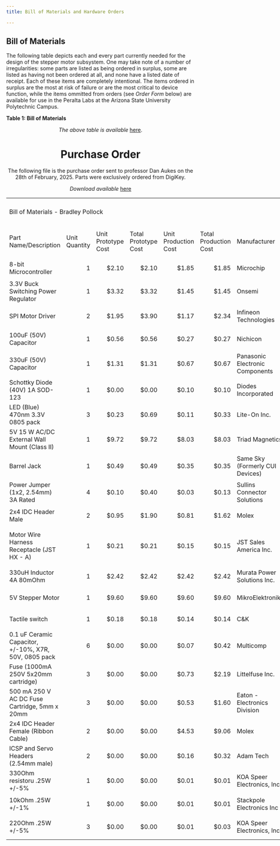 ```yaml
---
title: Bill of Materials and Hardware Orders

---
```


## Bill of Materials

The following table depicts each and every part currently needed for the design of the stepper motor subsystem. One may take note of a number of irregularities: some parts are listed as being ordered in surplus, some are listed as having not been ordered at all, and none have a listed date of receipt. Each of these items are completely intentional. The items ordered in surplus are the most at risk of failure or are the most critical to device function, while the items ommitted from orders (see *Order Form* below) are available for use in the Peralta Labs at the Arizona State University Polytechnic Campus.


**Table 1: Bill of Materials** 
<!--table
	{mso-displayed-decimal-separator:"\.";
	mso-displayed-thousand-separator:"\,";}
.xl15826
	{padding-top:1px;
	padding-right:1px;
	padding-left:1px;
	mso-ignore:padding;
	color:black;
	font-size:10.0pt;
	font-weight:400;
	font-style:normal;
	text-decoration:none;
	font-family:Arial;
	mso-generic-font-family:auto;
	mso-font-charset:0;
	mso-number-format:General;
	text-align:general;
	vertical-align:bottom;
	mso-background-source:auto;
	mso-pattern:auto;
	white-space:nowrap;}
.xl67826
	{padding-top:1px;
	padding-right:1px;
	padding-left:1px;
	mso-ignore:padding;
	color:windowtext;
	font-size:14.0pt;
	font-weight:700;
	font-style:normal;
	text-decoration:none;
	font-family:Arial, sans-serif;
	mso-font-charset:0;
	mso-number-format:General;
	text-align:center;
	vertical-align:middle;
	border-top:none;
	border-right:none;
	border-bottom:.5pt solid black;
	border-left:none;
	background:#CFE2F3;
	mso-pattern:#CFE2F3 none;
	white-space:normal;}
.xl68826
	{padding-top:1px;
	padding-right:1px;
	padding-left:1px;
	mso-ignore:padding;
	color:windowtext;
	font-size:36.0pt;
	font-weight:700;
	font-style:normal;
	text-decoration:none;
	font-family:Arial, sans-serif;
	mso-font-charset:0;
	mso-number-format:General;
	text-align:center;
	vertical-align:bottom;
	mso-background-source:auto;
	mso-pattern:auto;
	white-space:normal;}
.xl69826
	{padding-top:1px;
	padding-right:1px;
	padding-left:1px;
	mso-ignore:padding;
	color:black;
	font-size:10.0pt;
	font-weight:400;
	font-style:normal;
	text-decoration:none;
	font-family:Arial;
	mso-generic-font-family:auto;
	mso-font-charset:0;
	mso-number-format:General;
	text-align:general;
	vertical-align:bottom;
	mso-background-source:auto;
	mso-pattern:auto;
	white-space:normal;}
.xl70826
	{padding-top:1px;
	padding-right:1px;
	padding-left:1px;
	mso-ignore:padding;
	color:windowtext;
	font-size:14.0pt;
	font-weight:400;
	font-style:normal;
	text-decoration:none;
	font-family:Arial, sans-serif;
	mso-font-charset:0;
	mso-number-format:General;
	text-align:general;
	vertical-align:bottom;
	mso-background-source:auto;
	mso-pattern:auto;
	white-space:normal;}
.xl71826
	{padding-top:1px;
	padding-right:1px;
	padding-left:1px;
	mso-ignore:padding;
	color:windowtext;
	font-size:14.0pt;
	font-weight:400;
	font-style:normal;
	text-decoration:none;
	font-family:Arial, sans-serif;
	mso-font-charset:0;
	mso-number-format:"\#\,\#\#0";
	text-align:general;
	vertical-align:bottom;
	mso-background-source:auto;
	mso-pattern:auto;
	white-space:normal;}
.xl72826
	{padding-top:1px;
	padding-right:1px;
	padding-left:1px;
	mso-ignore:padding;
	color:windowtext;
	font-size:14.0pt;
	font-weight:400;
	font-style:normal;
	text-decoration:none;
	font-family:Arial, sans-serif;
	mso-font-charset:0;
	mso-number-format:"\0022$\0022\#\,\#\#0\.00";
	text-align:general;
	vertical-align:bottom;
	mso-background-source:auto;
	mso-pattern:auto;
	white-space:normal;}
.xl73826
	{padding-top:1px;
	padding-right:1px;
	padding-left:1px;
	mso-ignore:padding;
	color:#467886;
	font-size:14.0pt;
	font-weight:400;
	font-style:normal;
	text-decoration:underline;
	text-underline-style:single;
	font-family:Arial, sans-serif;
	mso-font-charset:0;
	mso-number-format:General;
	text-align:general;
	vertical-align:bottom;
	mso-background-source:auto;
	mso-pattern:auto;
	white-space:normal;}
.xl74826
	{padding-top:1px;
	padding-right:1px;
	padding-left:1px;
	mso-ignore:padding;
	color:windowtext;
	font-size:14.0pt;
	font-weight:400;
	font-style:normal;
	text-decoration:none;
	font-family:Arial, sans-serif;
	mso-font-charset:0;
	mso-number-format:"Short Date";
	text-align:general;
	vertical-align:bottom;
	mso-background-source:auto;
	mso-pattern:auto;
	white-space:normal;}
.xl75826
	{padding-top:1px;
	padding-right:1px;
	padding-left:1px;
	mso-ignore:padding;
	color:black;
	font-size:14.0pt;
	font-weight:400;
	font-style:normal;
	text-decoration:none;
	font-family:Arial, sans-serif;
	mso-font-charset:0;
	mso-number-format:General;
	text-align:general;
	vertical-align:bottom;
	mso-background-source:auto;
	mso-pattern:auto;
	white-space:normal;}
.xl76826
	{padding-top:1px;
	padding-right:1px;
	padding-left:1px;
	mso-ignore:padding;
	color:windowtext;
	font-size:14.0pt;
	font-weight:400;
	font-style:normal;
	text-decoration:none;
	font-family:Arial, sans-serif;
	mso-font-charset:0;
	mso-number-format:General;
	text-align:general;
	vertical-align:middle;
	mso-background-source:auto;
	mso-pattern:auto;
	white-space:normal;}
.xl77826
	{padding-top:1px;
	padding-right:1px;
	padding-left:1px;
	mso-ignore:padding;
	color:black;
	font-size:14.0pt;
	font-weight:400;
	font-style:normal;
	text-decoration:none;
	font-family:"Aptos Narrow", sans-serif;
	mso-font-charset:0;
	mso-number-format:General;
	text-align:general;
	vertical-align:middle;
	mso-background-source:auto;
	mso-pattern:auto;
	white-space:normal;}
-->
</style>
</head>

<body>
<!--[if !excel]>&nbsp;&nbsp;<![endif]-->
<!--The following information was generated by Microsoft Excel's Publish as Web
Page wizard.-->
<!--If the same item is republished from Excel, all information between the DIV
tags will be replaced.-->
<!----------------------------->
<!--START OF OUTPUT FROM EXCEL PUBLISH AS WEB PAGE WIZARD -->
<!----------------------------->

<div id="Bill of Materials_BPollock_sorted.xlsb_826" align=center
x:publishsource="Excel">

<table border=0 cellpadding=0 cellspacing=0 width=2150 style='border-collapse:
 collapse;table-layout:fixed;width:1612pt'>
 <col width=341 style='mso-width-source:userset;mso-width-alt:12117;width:256pt'>
 <col width=93 style='mso-width-source:userset;mso-width-alt:3299;width:70pt'>
 <col width=107 style='mso-width-source:userset;mso-width-alt:3811;width:80pt'>
 <col width=104 style='mso-width-source:userset;mso-width-alt:3697;width:78pt'>
 <col width=116 style='mso-width-source:userset;mso-width-alt:4124;width:87pt'>
 <col width=107 style='mso-width-source:userset;mso-width-alt:3811;width:80pt'>
 <col width=151 style='mso-width-source:userset;mso-width-alt:5376;width:113pt'>
 <col width=128 style='mso-width-source:userset;mso-width-alt:4551;width:96pt'>
 <col width=116 span=2 style='mso-width-source:userset;mso-width-alt:4124;
 width:87pt'>
 <col width=86 style='mso-width-source:userset;mso-width-alt:3043;width:64pt'>
 <col width=89 style='mso-width-source:userset;mso-width-alt:3157;width:67pt'>
 <col width=83 style='mso-width-source:userset;mso-width-alt:2958;width:62pt'>
 <col width=94 style='mso-width-source:userset;mso-width-alt:3356;width:71pt'>
 <col width=98 style='mso-width-source:userset;mso-width-alt:3470;width:73pt'>
 <col width=81 style='mso-width-source:userset;mso-width-alt:2872;width:61pt'>
 <col width=240 style='mso-width-source:userset;mso-width-alt:8533;width:180pt'>
 <tr height=74 style='mso-height-source:userset;height:55.2pt'>
  <td colspan=17 height=74 class=xl68826 width=2150 style='height:55.2pt;
  width:1612pt'>Bill of Materials - Bradley Pollock</td>
 </tr>
 <tr height=86 style='mso-height-source:userset;height:64.2pt'>
  <td height=86 class=xl67826 width=341 style='height:64.2pt;width:256pt'>Part
  Name/Description</td>
  <td class=xl67826 width=93 style='width:70pt'>Unit Quantity</td>
  <td class=xl67826 width=107 style='width:80pt'>Unit Prototype Cost</td>
  <td class=xl67826 width=104 style='width:78pt'>Total Prototype Cost</td>
  <td class=xl67826 width=116 style='width:87pt'>Unit Production Cost</td>
  <td class=xl67826 width=107 style='width:80pt'>Total Production Cost</td>
  <td class=xl67826 width=151 style='width:113pt'>Manufacturer</td>
  <td class=xl67826 width=128 style='width:96pt'>Manufacturer Part #</td>
  <td class=xl67826 width=116 style='width:87pt'>Vendor Link</td>
  <td class=xl67826 width=116 style='width:87pt'>Datasheet Link</td>
  <td class=xl67826 width=86 style='width:64pt'>Supplier</td>
  <td class=xl67826 width=89 style='width:67pt'>Supplier Part #</td>
  <td class=xl67826 width=83 style='width:62pt'># Ordered</td>
  <td class=xl67826 width=94 style='width:71pt'>Date Ordered</td>
  <td class=xl67826 width=98 style='width:73pt'># Received</td>
  <td class=xl67826 width=81 style='width:61pt'>Surplus</td>
  <td class=xl67826 width=240 style='width:180pt'>Schematic Reference
  Designators</td>
 </tr>
 <tr class=xl69826 height=57 style='mso-height-source:userset;height:42.6pt'>
  <td height=57 class=xl76826 width=341 style='height:42.6pt;width:256pt'>8-bit
  Microcontroller</td>
  <td class=xl71826 align=right width=93 style='width:70pt'>1</td>
  <td class=xl72826 align=right width=107 style='width:80pt'>$2.10</td>
  <td class=xl72826 align=right width=104 style='width:78pt'>$2.10</td>
  <td class=xl72826 align=right width=116 style='width:87pt'>$1.85</td>
  <td class=xl72826 align=right width=107 style='width:80pt'>$1.85</td>
  <td class=xl70826 width=151 style='width:113pt'>Microchip</td>
  <td class=xl70826 width=128 style='width:96pt'>PIC18F27Q84-I/SO</td>
  <td class=xl73826 width=116 style='width:87pt'><a
  href="https://www.digikey.com/en/products/detail/microchip-technology/PIC18F27Q84-I-SO/12807406?s=N4IgTCBcDaIAoEkDCBGAHAMTAdgIpoBYBaBAegGUB5EAXQF8g"><span
  style='font-size:14.0pt;font-family:Arial, sans-serif;mso-font-charset:0'>https://www.digikey.com/en/products/detail/microchip-technology/PIC18F27Q84-I-SO/12807406?s=N4IgTCBcDaIAoEkDCBGAHAMTAdgIpoBYBaBAegGUB5EAXQF8g</span></a></td>
  <td class=xl73826 width=116 style='width:87pt'><a
  href="https://www.microchip.com/en-us/product/pic18f27q84"><span
  style='font-size:14.0pt;font-family:Arial, sans-serif;mso-font-charset:0'>https://www.microchip.com/en-us/product/pic18f27q84</span></a></td>
  <td class=xl70826 width=86 style='width:64pt'>DigiKey</td>
  <td class=xl70826 width=89 style='width:67pt'>150-PIC18F27Q84-I/SO-ND</td>
  <td class=xl70826 align=right width=83 style='width:62pt'>3</td>
  <td class=xl74826 align=right width=94 style='width:71pt'>2/28/2025</td>
  <td class=xl70826 width=98 style='width:73pt'></td>
  <td class=xl71826 align=right width=81 style='width:61pt'>-1</td>
  <td class=xl70826 width=240 style='width:180pt'>U1</td>
 </tr>
 <tr class=xl69826 height=57 style='mso-height-source:userset;height:42.6pt'>
  <td height=57 class=xl76826 width=341 style='height:42.6pt;width:256pt'>3.3V
  Buck Switching Power Regulator</td>
  <td class=xl71826 align=right width=93 style='width:70pt'>1</td>
  <td class=xl72826 align=right width=107 style='width:80pt'>$3.32</td>
  <td class=xl72826 align=right width=104 style='width:78pt'>$3.32</td>
  <td class=xl72826 align=right width=116 style='width:87pt'>$1.45</td>
  <td class=xl72826 align=right width=107 style='width:80pt'>$1.45</td>
  <td class=xl70826 width=151 style='width:113pt'>Onsemi</td>
  <td class=xl70826 width=128 style='width:96pt'>LM2575D2T-3.3R4G</td>
  <td class=xl73826 width=116 style='width:87pt'><a
  href="https://www.digikey.com/en/products/detail/onsemi/LM2575D2T-3-3R4G/1476688"><span
  style='font-size:14.0pt;font-family:Arial, sans-serif;mso-font-charset:0'>https://www.digikey.com/en/products/detail/onsemi/LM2575D2T-3-3R4G/1476688</span></a></td>
  <td class=xl73826 width=116 style='width:87pt'><a
  href="https://www.onsemi.com/pdf/datasheet/lm2575-d.pdf"><span
  style='font-size:14.0pt;font-family:Arial, sans-serif;mso-font-charset:0'>https://www.onsemi.com/pdf/datasheet/lm2575-d.pdf</span></a></td>
  <td class=xl70826 width=86 style='width:64pt'>DigiKey</td>
  <td class=xl70826 width=89 style='width:67pt'>LM2575D2T-3.3R4GOSCT-ND</td>
  <td class=xl70826 align=right width=83 style='width:62pt'>4</td>
  <td class=xl74826 align=right width=94 style='width:71pt'>2/28/2025</td>
  <td class=xl70826 width=98 style='width:73pt'></td>
  <td class=xl71826 align=right width=81 style='width:61pt'>-1</td>
  <td class=xl70826 width=240 style='width:180pt'>U2</td>
 </tr>
 <tr class=xl69826 height=57 style='mso-height-source:userset;height:42.6pt'>
  <td height=57 class=xl76826 width=341 style='height:42.6pt;width:256pt'>SPI
  Motor Driver</td>
  <td class=xl71826 align=right width=93 style='width:70pt'>2</td>
  <td class=xl72826 align=right width=107 style='width:80pt'>$1.95</td>
  <td class=xl72826 align=right width=104 style='width:78pt'>$3.90</td>
  <td class=xl72826 align=right width=116 style='width:87pt'>$1.17</td>
  <td class=xl72826 align=right width=107 style='width:80pt'>$2.34</td>
  <td class=xl70826 width=151 style='width:113pt'>Infineon Technologies</td>
  <td class=xl70826 width=128 style='width:96pt'>BTM9011EPXUMA1</td>
  <td class=xl73826 width=116 style='width:87pt'><a
  href="https://www.digikey.com/en/products/detail/infineon-technologies/BTM9011EPXUMA1/25702022?s=N4IgTCBcDaIEIBUCyBOADARgwUQAogF0BfIA"><span
  style='font-size:14.0pt;font-family:Arial, sans-serif;mso-font-charset:0'>https://www.digikey.com/en/products/detail/infineon-technologies/BTM9011EPXUMA1/25702022?s=N4IgTCBcDaIEIBUCyBOADARgwUQAogF0BfIA</span></a></td>
  <td class=xl73826 width=116 style='width:87pt'><a
  href="https://www.infineon.com/dgdl/Infineon-Infineon-BTM901xEP-DS-v01_00-EN-DataSheet-v01_00-EN.pdf?fileId=8ac78c8c90530b3a01912d365ee4326f"><span
  style='font-size:14.0pt;font-family:Arial, sans-serif;mso-font-charset:0'>https://www.infineon.com/dgdl/Infineon-Infineon-BTM901xEP-DS-v01_00-EN-DataSheet-v01_00-EN.pdf?fileId=8ac78c8c90530b3a01912d365ee4326f</span></a></td>
  <td class=xl70826 width=86 style='width:64pt'>DigiKey</td>
  <td class=xl70826 width=89 style='width:67pt'>448-BTM9011EPXUMA1CT-ND</td>
  <td class=xl70826 align=right width=83 style='width:62pt'>4</td>
  <td class=xl74826 align=right width=94 style='width:71pt'>2/28/2025</td>
  <td class=xl70826 width=98 style='width:73pt'></td>
  <td class=xl71826 align=right width=81 style='width:61pt'>-2</td>
  <td class=xl70826 width=240 style='width:180pt'>U3, U4</td>
 </tr>
 <tr class=xl69826 height=57 style='mso-height-source:userset;height:42.6pt'>
  <td height=57 class=xl76826 width=341 style='height:42.6pt;width:256pt'>100uF
  (50V) Capacitor</td>
  <td class=xl71826 align=right width=93 style='width:70pt'>1</td>
  <td class=xl72826 align=right width=107 style='width:80pt'>$0.56</td>
  <td class=xl72826 align=right width=104 style='width:78pt'>$0.56</td>
  <td class=xl72826 align=right width=116 style='width:87pt'>$0.27</td>
  <td class=xl72826 align=right width=107 style='width:80pt'>$0.27</td>
  <td class=xl70826 width=151 style='width:113pt'>Nichicon</td>
  <td class=xl70826 width=128 style='width:96pt'>UUD1H101MNL1GS</td>
  <td class=xl73826 width=116 style='width:87pt'><a
  href="https://www.digikey.com/en/products/detail/nichicon/UUD1H101MNL1GS/590047"><span
  style='font-size:14.0pt;font-family:Arial, sans-serif;mso-font-charset:0'>https://www.digikey.com/en/products/detail/nichicon/UUD1H101MNL1GS/590047</span></a></td>
  <td class=xl73826 width=116 style='width:87pt'><a
  href="https://www.nichicon.co.jp/english/series_items/catalog_pdf/e-uud.pdf"><span
  style='font-size:14.0pt;font-family:Arial, sans-serif;mso-font-charset:0'>https://www.nichicon.co.jp/english/series_items/catalog_pdf/e-uud.pdf</span></a></td>
  <td class=xl70826 width=86 style='width:64pt'>DigiKey</td>
  <td class=xl70826 width=89 style='width:67pt'>493-2306-1-ND</td>
  <td class=xl70826 align=right width=83 style='width:62pt'>2</td>
  <td class=xl74826 align=right width=94 style='width:71pt'>2/28/2025</td>
  <td class=xl75826 width=98 style='width:73pt'></td>
  <td class=xl71826 align=right width=81 style='width:61pt'>-1</td>
  <td class=xl70826 width=240 style='width:180pt'>C1</td>
 </tr>
 <tr class=xl69826 height=74 style='mso-height-source:userset;height:55.8pt'>
  <td height=74 class=xl76826 width=341 style='height:55.8pt;width:256pt'>330uF
  (50V) Capacitor</td>
  <td class=xl71826 align=right width=93 style='width:70pt'>1</td>
  <td class=xl72826 align=right width=107 style='width:80pt'>$1.31</td>
  <td class=xl72826 align=right width=104 style='width:78pt'>$1.31</td>
  <td class=xl72826 align=right width=116 style='width:87pt'>$0.67</td>
  <td class=xl72826 align=right width=107 style='width:80pt'>$0.67</td>
  <td class=xl70826 width=151 style='width:113pt'>Panasonic Electronic
  Components</td>
  <td class=xl70826 width=128 style='width:96pt'>EEE-FT1H331AP</td>
  <td class=xl73826 width=116 style='width:87pt'>https://www.digikey.com/en/products/detail/panasonic-electronic-components/EEE-FT1H331AP/2652057</td>
  <td class=xl73826 width=116 style='width:87pt'>https://industrial.panasonic.com/cdbs/www-data/pdf/RDE0000/ABA0000C1240.pdf</td>
  <td class=xl70826 width=86 style='width:64pt'>DigiKey</td>
  <td class=xl70826 width=89 style='width:67pt'>PCE5026CT-ND</td>
  <td class=xl70826 align=right width=83 style='width:62pt'>2</td>
  <td class=xl74826 align=right width=94 style='width:71pt'>2/28/2025</td>
  <td class=xl75826 width=98 style='width:73pt'></td>
  <td class=xl71826 align=right width=81 style='width:61pt'>-1</td>
  <td class=xl70826 width=240 style='width:180pt'>C2</td>
 </tr>
 <tr class=xl69826 height=57 style='mso-height-source:userset;height:42.6pt'>
  <td height=57 class=xl76826 width=341 style='height:42.6pt;width:256pt'>Schottky
  Diode (40V) 1A SOD-123</td>
  <td class=xl71826 align=right width=93 style='width:70pt'>1</td>
  <td class=xl72826 align=right width=107 style='width:80pt'>$0.00</td>
  <td class=xl72826 align=right width=104 style='width:78pt'>$0.00</td>
  <td class=xl72826 align=right width=116 style='width:87pt'>$0.10</td>
  <td class=xl72826 align=right width=107 style='width:80pt'>$0.10</td>
  <td class=xl70826 width=151 style='width:113pt'>Diodes Incorporated</td>
  <td class=xl70826 width=128 style='width:96pt'>1N5819HW-7-F</td>
  <td class=xl73826 width=116 style='width:87pt'><a
  href="https://www.digikey.com/en/products/detail/diodes-incorporated/1N5819HW-7-F/814970"><span
  style='font-size:14.0pt;font-family:Arial, sans-serif;mso-font-charset:0'>https://www.digikey.com/en/products/detail/diodes-incorporated/1N5819HW-7-F/814970</span></a></td>
  <td class=xl70826 width=116 style='width:87pt'>https://www.diodes.com/assets/Datasheets/1N5819HW.pdf</td>
  <td class=xl70826 width=86 style='width:64pt'>DigiKey</td>
  <td class=xl70826 width=89 style='width:67pt'>1N5819HW-FDICT-ND</td>
  <td class=xl70826 align=right width=83 style='width:62pt'>3</td>
  <td class=xl74826 align=right width=94 style='width:71pt'>2/28/2025</td>
  <td class=xl70826 width=98 style='width:73pt'></td>
  <td class=xl71826 align=right width=81 style='width:61pt'>-1</td>
  <td class=xl70826 width=240 style='width:180pt'>D1</td>
 </tr>
 <tr class=xl69826 height=57 style='mso-height-source:userset;height:42.6pt'>
  <td height=57 class=xl77826 width=341 style='height:42.6pt;width:256pt'>LED
  (Blue) 470nm 3.3V 0805 pack</td>
  <td class=xl71826 align=right width=93 style='width:70pt'>3</td>
  <td class=xl72826 align=right width=107 style='width:80pt'>$0.23</td>
  <td class=xl72826 align=right width=104 style='width:78pt'>$0.69</td>
  <td class=xl72826 align=right width=116 style='width:87pt'>$0.11</td>
  <td class=xl72826 align=right width=107 style='width:80pt'>$0.33</td>
  <td class=xl70826 width=151 style='width:113pt'>Lite-On Inc.</td>
  <td class=xl75826 width=128 style='width:96pt'>LTST-C171TBKT</td>
  <td class=xl75826 width=116 style='width:87pt'>https://www.digikey.com/en/products/detail/liteon/LTST-C171TBKT/388528</td>
  <td class=xl75826 width=116 style='width:87pt'>https://optoelectronics.liteon.com/upload/download/DS22-2000-233/LTST-C171TBKT(0630).pdf</td>
  <td class=xl70826 width=86 style='width:64pt'>DigiKey</td>
  <td class=xl75826 width=89 style='width:67pt'>160-1645-1-ND</td>
  <td class=xl70826 align=right width=83 style='width:62pt'>5</td>
  <td class=xl74826 align=right width=94 style='width:71pt'>2/28/2025</td>
  <td class=xl75826 width=98 style='width:73pt'></td>
  <td class=xl71826 align=right width=81 style='width:61pt'>-3</td>
  <td class=xl70826 width=240 style='width:180pt'>D2, D3, D4</td>
 </tr>
 <tr class=xl69826 height=57 style='mso-height-source:userset;height:42.6pt'>
  <td height=57 class=xl77826 width=341 style='height:42.6pt;width:256pt'>5V 15
  W AC/DC External Wall Mount (Class II)<span style='mso-spacerun:yes'></span></td>
  <td class=xl71826 align=right width=93 style='width:70pt'>1</td>
  <td class=xl72826 align=right width=107 style='width:80pt'>$9.72</td>
  <td class=xl72826 align=right width=104 style='width:78pt'>$9.72</td>
  <td class=xl72826 align=right width=116 style='width:87pt'>$8.03</td>
  <td class=xl72826 align=right width=107 style='width:80pt'>$8.03</td>
  <td class=xl70826 width=151 style='width:113pt'>Triad Magnetics</td>
  <td class=xl70826 width=128 style='width:96pt'>WSU050-3000-13</td>
  <td class=xl73826 width=116 style='width:87pt'><a
  href="https://www.digikey.com/en/products/detail/triad-magnetics/WSU050-3000-13/6600190"><span
  style='font-size:14.0pt;font-family:Arial, sans-serif;mso-font-charset:0'>https://www.digikey.com/en/products/detail/triad-magnetics/WSU050-3000-13/6600190</span></a></td>
  <td class=xl73826 width=116 style='width:87pt'>http://catalog.triadmagnetics.com/Asset/WSU050-3000-13.pdf</td>
  <td class=xl70826 width=86 style='width:64pt'>DigiKey</td>
  <td class=xl75826 width=89 style='width:67pt'>237-2256-ND</td>
  <td class=xl70826 align=right width=83 style='width:62pt'>1</td>
  <td class=xl74826 align=right width=94 style='width:71pt'>2/28/2025</td>
  <td class=xl75826 width=98 style='width:73pt'></td>
  <td class=xl71826 align=right width=81 style='width:61pt'>-1</td>
  <td class=xl70826 width=240 style='width:180pt'>*Off-board*</td>
 </tr>
 <tr class=xl69826 height=75 style='mso-height-source:userset;height:56.4pt'>
  <td height=75 class=xl77826 width=341 style='height:56.4pt;width:256pt'>Barrel
  Jack</td>
  <td class=xl71826 align=right width=93 style='width:70pt'>1</td>
  <td class=xl72826 align=right width=107 style='width:80pt'>$0.49</td>
  <td class=xl72826 align=right width=104 style='width:78pt'>$0.49</td>
  <td class=xl72826 align=right width=116 style='width:87pt'>$0.35</td>
  <td class=xl72826 align=right width=107 style='width:80pt'>$0.35</td>
  <td class=xl70826 width=151 style='width:113pt'>Same Sky (Formerly CUI
  Devices)</td>
  <td class=xl75826 width=128 style='width:96pt'>PJ-002B</td>
  <td class=xl75826 width=116 style='width:87pt'>https://www.digikey.com/en/products/detail/same-sky-formerly-cui-devices/PJ-002B/96965</td>
  <td class=xl75826 width=116 style='width:87pt'>https://www.sameskydevices.com/product/resource/pj-002b.pdf</td>
  <td class=xl70826 width=86 style='width:64pt'>DigiKey</td>
  <td class=xl75826 width=89 style='width:67pt'>CP-002B-ND</td>
  <td class=xl70826 align=right width=83 style='width:62pt'>1</td>
  <td class=xl74826 align=right width=94 style='width:71pt'>2/28/2025</td>
  <td class=xl75826 width=98 style='width:73pt'></td>
  <td class=xl71826 align=right width=81 style='width:61pt'>-1</td>
  <td class=xl70826 width=240 style='width:180pt'>J1</td>
 </tr>
 <tr class=xl69826 height=57 style='mso-height-source:userset;height:42.6pt'>
  <td height=57 class=xl77826 width=341 style='height:42.6pt;width:256pt'>Power
  Jumper (1x2, 2.54mm) 3A Rated</td>
  <td class=xl71826 align=right width=93 style='width:70pt'>4</td>
  <td class=xl72826 align=right width=107 style='width:80pt'>$0.10</td>
  <td class=xl72826 align=right width=104 style='width:78pt'>$0.40</td>
  <td class=xl72826 align=right width=116 style='width:87pt'>$0.03</td>
  <td class=xl72826 align=right width=107 style='width:80pt'>$0.13</td>
  <td class=xl75826 width=151 style='width:113pt'>Sullins Connector Solutions</td>
  <td class=xl75826 width=128 style='width:96pt'>QPC02SXGN-RC</td>
  <td class=xl75826 width=116 style='width:87pt'>https://www.digikey.com/en/products/detail/sullins-connector-solutions/QPC02SXGN-RC/2618262</td>
  <td class=xl75826 width=116 style='width:87pt'>https://s3.amazonaws.com/catalogspreads-pdf/PAGE128-129%20.100%20JUMPER.pdf</td>
  <td class=xl70826 width=86 style='width:64pt'>DigiKey</td>
  <td class=xl75826 width=89 style='width:67pt'>S9337-ND</td>
  <td class=xl70826 align=right width=83 style='width:62pt'>4</td>
  <td class=xl74826 align=right width=94 style='width:71pt'>2/28/2025</td>
  <td class=xl75826 width=98 style='width:73pt'></td>
  <td class=xl71826 align=right width=81 style='width:61pt'>-4</td>
  <td class=xl70826 width=240 style='width:180pt'>J2, J3, J4, J5</td>
 </tr>
 <tr class=xl69826 height=57 style='mso-height-source:userset;height:42.6pt'>
  <td height=57 class=xl77826 width=341 style='height:42.6pt;width:256pt'>2x4
  IDC Header Male</td>
  <td class=xl71826 align=right width=93 style='width:70pt'>2</td>
  <td class=xl72826 align=right width=107 style='width:80pt'>$0.95</td>
  <td class=xl72826 align=right width=104 style='width:78pt'>$1.90</td>
  <td class=xl72826 align=right width=116 style='width:87pt'>$0.81</td>
  <td class=xl72826 align=right width=107 style='width:80pt'>$1.62</td>
  <td class=xl70826 width=151 style='width:113pt'>Molex</td>
  <td class=xl75826 width=128 style='width:96pt'>0702460801</td>
  <td class=xl73826 width=116 style='width:87pt'><a
  href="https://www.digikey.com/en/products/detail/molex/0702460801/760165"><span
  style='font-size:14.0pt;font-family:Arial, sans-serif;mso-font-charset:0'>https://www.digikey.com/en/products/detail/molex/0702460801/760165</span></a></td>
  <td class=xl73826 width=116 style='width:87pt'><a
  href="https://www.digikey.com/en/products/detail/molex/0702460801/760165"><span
  style='font-size:14.0pt;font-family:Arial, sans-serif;mso-font-charset:0'>https://www.digikey.com/en/products/detail/molex/0702460801/760165</span></a></td>
  <td class=xl70826 width=86 style='width:64pt'>DigiKey</td>
  <td class=xl75826 width=89 style='width:67pt'>900-0702460801-ND</td>
  <td class=xl70826 align=right width=83 style='width:62pt'>4</td>
  <td class=xl74826 align=right width=94 style='width:71pt'>2/28/2025</td>
  <td class=xl75826 width=98 style='width:73pt'></td>
  <td class=xl71826 align=right width=81 style='width:61pt'>-2</td>
  <td class=xl70826 width=240 style='width:180pt'>J6, J7</td>
 </tr>
 <tr class=xl69826 height=57 style='mso-height-source:userset;height:42.6pt'>
  <td height=57 class=xl77826 width=341 style='height:42.6pt;width:256pt'>Motor
  Wire Harness Receptacle (JST HX - A)</td>
  <td class=xl71826 align=right width=93 style='width:70pt'>1</td>
  <td class=xl72826 align=right width=107 style='width:80pt'>$0.21</td>
  <td class=xl72826 align=right width=104 style='width:78pt'>$0.21</td>
  <td class=xl72826 align=right width=116 style='width:87pt'>$0.15</td>
  <td class=xl72826 align=right width=107 style='width:80pt'>$0.15</td>
  <td class=xl70826 width=151 style='width:113pt'>JST Sales America Inc.</td>
  <td class=xl75826 width=128 style='width:96pt'>B5B-XH-A</td>
  <td class=xl75826 width=116 style='width:87pt'>https://www.digikey.com/en/products/detail/jst-sales-america-inc/B5B-XH-A/1530483?gclsrc=aw.ds&amp;&amp;utm_adgroup=&amp;utm_source=google&amp;utm_medium=cpc&amp;utm_campaign=Pmax%20Shopping_Product_Passives%20Overstock&amp;utm_term=&amp;utm_content=&amp;utm_id=go_cmp-21280451924_adg-_ad-__dev-c_ext-_prd-1530483_sig-Cj0KCQiA2oW-BhC2ARIsADSIAWo-JnMVrfOedDNZcyt5CHZSmCO24cEWniK_kUVMWsFEtyZ-NR3pM34aAjsNEALw_wcB&amp;gad_source=1&amp;gclid=Cj0KCQiA2oW-BhC2ARIsADSIAWo-JnMVrfOedDNZcyt5CHZSmCO24cEWniK_kUVMWsFEtyZ-NR3pM34aAjsNEALw_wcB&amp;gclsrc=aw.ds</td>
  <td class=xl75826 width=116 style='width:87pt'>https://www.jst-mfg.com/product/pdf/eng/eXH.pdf</td>
  <td class=xl70826 width=86 style='width:64pt'>DigiKey</td>
  <td class=xl75826 width=89 style='width:67pt'>B5B-XH-A</td>
  <td class=xl70826 align=right width=83 style='width:62pt'>2</td>
  <td class=xl74826 align=right width=94 style='width:71pt'>2/28/2025</td>
  <td class=xl75826 width=98 style='width:73pt'></td>
  <td class=xl71826 align=right width=81 style='width:61pt'>-1</td>
  <td class=xl70826 width=240 style='width:180pt'>J8</td>
 </tr>
 <tr class=xl69826 height=57 style='mso-height-source:userset;height:42.6pt'>
  <td height=57 class=xl77826 width=341 style='height:42.6pt;width:256pt'>330uH
  Inductor 4A 80mOhm</td>
  <td class=xl71826 align=right width=93 style='width:70pt'>1</td>
  <td class=xl72826 align=right width=107 style='width:80pt'>$2.42</td>
  <td class=xl72826 align=right width=104 style='width:78pt'>$2.42</td>
  <td class=xl72826 align=right width=116 style='width:87pt'>$2.42</td>
  <td class=xl72826 align=right width=107 style='width:80pt'>$2.42</td>
  <td class=xl75826 width=151 style='width:113pt'>Murata Power Solutions Inc.</td>
  <td class=xl75826 width=128 style='width:96pt'>60B334C</td>
  <td class=xl75826 width=116 style='width:87pt'>https://www.digikey.com/en/products/detail/murata-power-solutions-inc/60B334C/3178535</td>
  <td class=xl75826 width=116 style='width:87pt'>https://search.murata.co.jp/Ceramy/image/img/P02A/kmp_6000b.pdf</td>
  <td class=xl70826 width=86 style='width:64pt'>DigiKey</td>
  <td class=xl75826 width=89 style='width:67pt'>811-2464-ND</td>
  <td class=xl70826 align=right width=83 style='width:62pt'>1</td>
  <td class=xl74826 align=right width=94 style='width:71pt'>2/28/2025</td>
  <td class=xl75826 width=98 style='width:73pt'></td>
  <td class=xl71826 align=right width=81 style='width:61pt'>-1</td>
  <td class=xl70826 width=240 style='width:180pt'>L1</td>
 </tr>
 <tr class=xl69826 height=57 style='mso-height-source:userset;height:42.6pt'>
  <td height=57 class=xl77826 width=341 style='height:42.6pt;width:256pt'>5V
  Stepper Motor</td>
  <td class=xl71826 align=right width=93 style='width:70pt'>1</td>
  <td class=xl72826 align=right width=107 style='width:80pt'>$9.60</td>
  <td class=xl72826 align=right width=104 style='width:78pt'>$9.60</td>
  <td class=xl72826 align=right width=116 style='width:87pt'>$9.60</td>
  <td class=xl72826 align=right width=107 style='width:80pt'>$9.60</td>
  <td class=xl75826 width=151 style='width:113pt'>MikroElektronika</td>
  <td class=xl75826 width=128 style='width:96pt'>MIKROE-1530</td>
  <td class=xl75826 width=116 style='width:87pt'>https://www.digikey.com/en/products/detail/mikroelektronika/MIKROE-1530/5724295?s=N4IgTCBcDa4BwCECaApAtAFjgAjdgrAGogC6AvkA</td>
  <td class=xl75826 width=116 style='width:87pt'>https://download.mikroe.com/documents/datasheets/step-motor-5v-28byj48-datasheet.pdf</td>
  <td class=xl70826 width=86 style='width:64pt'>DigiKey</td>
  <td class=xl75826 width=89 style='width:67pt'>1471-1491-ND</td>
  <td class=xl70826 align=right width=83 style='width:62pt'>1</td>
  <td class=xl74826 align=right width=94 style='width:71pt'>2/28/2025</td>
  <td class=xl75826 width=98 style='width:73pt'></td>
  <td class=xl71826 align=right width=81 style='width:61pt'>-1</td>
  <td class=xl70826 width=240 style='width:180pt'>MG1</td>
 </tr>
 <tr class=xl69826 height=57 style='mso-height-source:userset;height:42.6pt'>
  <td height=57 class=xl77826 width=341 style='height:42.6pt;width:256pt'>Tactile
  switch</td>
  <td class=xl71826 align=right width=93 style='width:70pt'>1</td>
  <td class=xl72826 align=right width=107 style='width:80pt'>$0.18</td>
  <td class=xl72826 align=right width=104 style='width:78pt'>$0.18</td>
  <td class=xl72826 align=right width=116 style='width:87pt'>$0.14</td>
  <td class=xl72826 align=right width=107 style='width:80pt'>$0.14</td>
  <td class=xl75826 width=151 style='width:113pt'>C&amp;K</td>
  <td class=xl75826 width=128 style='width:96pt'>PTS636SM43SMTR LFS</td>
  <td class=xl75826 width=116 style='width:87pt'>https://www.digikey.com/en/products/detail/c-k/PTS636SM43SMTR-LFS/10071723</td>
  <td class=xl75826 width=116 style='width:87pt'>https://www.ckswitches.com/media/2779/pts636.pdf</td>
  <td class=xl70826 width=86 style='width:64pt'>DigiKey</td>
  <td class=xl75826 width=89 style='width:67pt'>CKN12310-1-ND</td>
  <td class=xl75826 align=right width=83 style='width:62pt'>1</td>
  <td class=xl74826 align=right width=94 style='width:71pt'>2/28/2025</td>
  <td class=xl75826 width=98 style='width:73pt'></td>
  <td class=xl71826 align=right width=81 style='width:61pt'>-1</td>
  <td class=xl75826 width=240 style='width:180pt'>SW-1</td>
 </tr>
 <tr class=xl69826 height=57 style='mso-height-source:userset;height:42.6pt'>
  <td height=57 class=xl76826 width=341 style='height:42.6pt;width:256pt'>0.1
  uF Ceramic Capacitor, +/-10%, X7R, 50V, 0805 pack</td>
  <td class=xl71826 align=right width=93 style='width:70pt'>6</td>
  <td class=xl72826 align=right width=107 style='width:80pt'>$0.00</td>
  <td class=xl72826 align=right width=104 style='width:78pt'>$0.00</td>
  <td class=xl72826 align=right width=116 style='width:87pt'>$0.07</td>
  <td class=xl72826 align=right width=107 style='width:80pt'>$0.42</td>
  <td class=xl70826 width=151 style='width:113pt'>Multicomp</td>
  <td class=xl70826 width=128 style='width:96pt'>0805B104K500BD</td>
  <td class=xl73826 width=116 style='width:87pt'><a
  href="https://www.digikey.com/en/products/detail/nextgen-components/0805B104K500BD/15776052"><span
  style='font-size:14.0pt;font-family:Arial, sans-serif;mso-font-charset:0'>https://www.digikey.com/en/products/detail/nextgen-components/0805B104K500BD/15776052</span></a></td>
  <td class=xl73826 width=116 style='width:87pt'><a
  href="https://mm.digikey.com/Volume0/opasdata/d220001/medias/docus/6490/3372_0805B104K500BD.pdf"><span
  style='font-size:14.0pt;font-family:Arial, sans-serif;mso-font-charset:0'>https://mm.digikey.com/Volume0/opasdata/d220001/medias/docus/6490/3372_0805B104K500BD.pdf</span></a></td>
  <td class=xl70826 width=86 style='width:64pt'>Peralta 109</td>
  <td class=xl70826 width=89 style='width:67pt'>0805B104K500BD</td>
  <td class=xl70826 align=right width=83 style='width:62pt'>12</td>
  <td class=xl74826 align=right width=94 style='width:71pt'>2/28/2025</td>
  <td class=xl75826 width=98 style='width:73pt'></td>
  <td class=xl71826 align=right width=81 style='width:61pt'>-6</td>
  <td class=xl70826 width=240 style='width:180pt'>C3, C4, C5, C6, C7, C8</td>
 </tr>
 <tr class=xl69826 height=57 style='mso-height-source:userset;height:42.6pt'>
  <td height=57 class=xl77826 width=341 style='height:42.6pt;width:256pt'>Fuse
  (1000mA 250V 5x20mm cartridge)</td>
  <td class=xl71826 align=right width=93 style='width:70pt'>3</td>
  <td class=xl72826 align=right width=107 style='width:80pt'>$0.00</td>
  <td class=xl72826 align=right width=104 style='width:78pt'>$0.00</td>
  <td class=xl72826 align=right width=116 style='width:87pt'>$0.73</td>
  <td class=xl72826 align=right width=107 style='width:80pt'>$2.19</td>
  <td class=xl70826 width=151 style='width:113pt'>Littelfuse Inc.</td>
  <td class=xl70826 width=128 style='width:96pt'>0218001.HXP</td>
  <td class=xl73826 width=116 style='width:87pt'><a
  href="https://www.digikey.com/en/products/detail/littelfuse-inc/0218001-HXP/777135"><span
  style='font-size:14.0pt;font-family:Arial, sans-serif;mso-font-charset:0'>https://www.digikey.com/en/products/detail/littelfuse-inc/0218001-HXP/777135</span></a></td>
  <td class=xl75826 width=116 style='width:87pt'>https://www.littelfuse.com/assetdocs/littelfuse_fuse_218_datasheet.pdf?assetguid=a96d72b7-5296-4815-88b4-98b2f6738874</td>
  <td class=xl70826 width=86 style='width:64pt'>Peralta 109</td>
  <td class=xl70826 width=89 style='width:67pt'>F2419-ND</td>
  <td class=xl70826 align=right width=83 style='width:62pt'>3</td>
  <td class=xl74826 align=right width=94 style='width:71pt'>2/28/2025</td>
  <td class=xl75826 width=98 style='width:73pt'></td>
  <td class=xl71826 align=right width=81 style='width:61pt'>-3</td>
  <td class=xl70826 width=240 style='width:180pt'>F1</td>
 </tr>
 <tr class=xl69826 height=84 style='mso-height-source:userset;height:63.0pt'>
  <td height=84 class=xl77826 width=341 style='height:63.0pt;width:256pt'>500
  mA 250 V AC DC Fuse Cartridge, 5mm x 20mm</td>
  <td class=xl71826 align=right width=93 style='width:70pt'>3</td>
  <td class=xl72826 align=right width=107 style='width:80pt'>$0.00</td>
  <td class=xl72826 align=right width=104 style='width:78pt'>$0.00</td>
  <td class=xl72826 align=right width=116 style='width:87pt'>$0.53</td>
  <td class=xl72826 align=right width=107 style='width:80pt'>$1.60</td>
  <td class=xl75826 width=151 style='width:113pt'>Eaton - Electronics Division</td>
  <td class=xl75826 width=128 style='width:96pt'>BK1/GMA-500-R</td>
  <td class=xl73826 width=116 style='width:87pt'><a
  href="https://www.digikey.com/en/products/detail/eaton-electronics-division/BK1-GMA-500-R/1877132"><span
  style='font-size:14.0pt;font-family:Arial, sans-serif;mso-font-charset:0'>https://www.digikey.com/en/products/detail/eaton-electronics-division/BK1-GMA-500-R/1877132</span></a></td>
  <td class=xl73826 width=116 style='width:87pt'><a
  href="https://www.eaton.com/content/dam/eaton/products/electronic-components/resources/data-sheet/eaton-gma-time-delay-glass-tube-fuses-data-sheet.pdf"><span
  style='font-size:14.0pt;font-family:Arial, sans-serif;mso-font-charset:0'>https://www.eaton.com/content/dam/eaton/products/electronic-components/resources/data-sheet/eaton-gma-time-delay-glass-tube-fuses-data-sheet.pdf</span></a></td>
  <td class=xl70826 width=86 style='width:64pt'>Peralta 109</td>
  <td class=xl75826 width=89 style='width:67pt'>283-3263-ND</td>
  <td class=xl70826 align=right width=83 style='width:62pt'>3</td>
  <td class=xl74826 align=right width=94 style='width:71pt'>2/28/2025</td>
  <td class=xl75826 width=98 style='width:73pt'></td>
  <td class=xl71826 align=right width=81 style='width:61pt'>-3</td>
  <td class=xl70826 width=240 style='width:180pt'>F2, F3</td>
 </tr>
 <tr class=xl69826 height=57 style='mso-height-source:userset;height:42.6pt'>
  <td height=57 class=xl77826 width=341 style='height:42.6pt;width:256pt'>2x4
  IDC Header Female (Ribbon Cable)</td>
  <td class=xl71826 align=right width=93 style='width:70pt'>2</td>
  <td class=xl72826 align=right width=107 style='width:80pt'>$0.00</td>
  <td class=xl72826 align=right width=104 style='width:78pt'>$0.00</td>
  <td class=xl72826 align=right width=116 style='width:87pt'>$4.53</td>
  <td class=xl72826 align=right width=107 style='width:80pt'>$9.06</td>
  <td class=xl70826 width=151 style='width:113pt'>Molex</td>
  <td class=xl75826 width=128 style='width:96pt'>0015453508</td>
  <td class=xl75826 width=116 style='width:87pt'>https://www.digikey.com/en/products/detail/molex/0015453508/3122857</td>
  <td class=xl75826 width=116 style='width:87pt'>https://www.molex.com/pdm_docs/as/AS-71395-001-001.pdf</td>
  <td class=xl70826 width=86 style='width:64pt'>Peralta 109</td>
  <td class=xl75826 width=89 style='width:67pt'>WM25220-ND</td>
  <td class=xl70826 align=right width=83 style='width:62pt'>2</td>
  <td class=xl74826 align=right width=94 style='width:71pt'>2/28/2025</td>
  <td class=xl75826 width=98 style='width:73pt'></td>
  <td class=xl71826 align=right width=81 style='width:61pt'>-2</td>
  <td class=xl70826 width=240 style='width:180pt'>*Off-board*</td>
 </tr>
 <tr class=xl69826 height=57 style='mso-height-source:userset;height:42.6pt'>
  <td height=57 class=xl77826 width=341 style='height:42.6pt;width:256pt'>ICSP
  and Servo Headers (2.54mm male)</td>
  <td class=xl71826 align=right width=93 style='width:70pt'>2</td>
  <td class=xl72826 align=right width=107 style='width:80pt'>$0.00</td>
  <td class=xl72826 align=right width=104 style='width:78pt'>$0.00</td>
  <td class=xl72826 align=right width=116 style='width:87pt'>$0.16</td>
  <td class=xl72826 align=right width=107 style='width:80pt'>$0.32</td>
  <td class=xl75826 width=151 style='width:113pt'>Adam Tech</td>
  <td class=xl75826 width=128 style='width:96pt'>PH1-18-UA</td>
  <td class=xl73826 width=116 style='width:87pt'><a
  href="https://www.digikey.com/en/products/detail/adam-tech/PH1-18-UA/9830420"><span
  style='font-size:14.0pt;font-family:Arial, sans-serif;mso-font-charset:0'>https://www.digikey.com/en/products/detail/adam-tech/PH1-18-UA/9830420</span></a></td>
  <td class=xl75826 width=116 style='width:87pt'>https://app.adam-tech.com/products/download/data_sheet/201605/ph1-xx-ua-data-sheet.pdf</td>
  <td class=xl75826 width=86 style='width:64pt'>Peralta 109</td>
  <td class=xl75826 width=89 style='width:67pt'>2057-PH1-18-UA-ND</td>
  <td class=xl75826 align=right width=83 style='width:62pt'>0</td>
  <td class=xl74826 align=right width=94 style='width:71pt'>2/28/2025</td>
  <td class=xl75826 width=98 style='width:73pt'></td>
  <td class=xl71826 align=right width=81 style='width:61pt'>-2</td>
  <td class=xl70826 width=240 style='width:180pt'>J9, J10</td>
 </tr>
 <tr class=xl69826 height=57 style='mso-height-source:userset;height:42.6pt'>
  <td height=57 class=xl77826 width=341 style='height:42.6pt;width:256pt'>330Ohm
  resistor<span style='mso-spacerun:yes'>u </span>.25W +/-5%</td>
  <td class=xl71826 align=right width=93 style='width:70pt'>1</td>
  <td class=xl72826 align=right width=107 style='width:80pt'>$0.00</td>
  <td class=xl72826 align=right width=104 style='width:78pt'>$0.00</td>
  <td class=xl72826 align=right width=116 style='width:87pt'>$0.01</td>
  <td class=xl72826 align=right width=107 style='width:80pt'>$0.01</td>
  <td class=xl75826 width=151 style='width:113pt'>KOA Speer Electronics, Inc.</td>
  <td class=xl75826 width=128 style='width:96pt'>RK73B2ATTD331J</td>
  <td class=xl73826 width=116 style='width:87pt'><a
  href="https://www.digikey.com/en/products/detail/koa-speer-electronics-inc/RK73B2ATTD331J/10236540"><span
  style='font-size:14.0pt;font-family:Arial, sans-serif;mso-font-charset:0'>https://www.digikey.com/en/products/detail/koa-speer-electronics-inc/RK73B2ATTD331J/10236540</span></a></td>
  <td class=xl75826 width=116 style='width:87pt'>https://www.koaspeer.com/pdfs/RK73B.pdf</td>
  <td class=xl70826 width=86 style='width:64pt'>Peralta 109</td>
  <td class=xl75826 width=89 style='width:67pt'>2019-RK73B2ATTD331JCT-ND</td>
  <td class=xl70826 align=right width=83 style='width:62pt'>3</td>
  <td class=xl74826 align=right width=94 style='width:71pt'>2/28/2025</td>
  <td class=xl75826 width=98 style='width:73pt'></td>
  <td class=xl71826 align=right width=81 style='width:61pt'>-1</td>
  <td class=xl70826 width=240 style='width:180pt'>R1</td>
 </tr>
 <tr class=xl69826 height=57 style='mso-height-source:userset;height:42.6pt'>
  <td height=57 class=xl77826 width=341 style='height:42.6pt;width:256pt'>10kOhm
  .25W +/-1%</td>
  <td class=xl71826 align=right width=93 style='width:70pt'>1</td>
  <td class=xl72826 align=right width=107 style='width:80pt'>$0.00</td>
  <td class=xl72826 align=right width=104 style='width:78pt'>$0.00</td>
  <td class=xl72826 align=right width=116 style='width:87pt'>$0.01</td>
  <td class=xl72826 align=right width=107 style='width:80pt'>$0.01</td>
  <td class=xl75826 width=151 style='width:113pt'>Stackpole Electronics Inc</td>
  <td class=xl75826 width=128 style='width:96pt'>RNCP0805FTD10K0</td>
  <td class=xl73826 width=116 style='width:87pt'><a
  href="https://www.digikey.com/en/products/detail/stackpole-electronics-inc/RNCP0805FTD10K0/2240262"><span
  style='font-size:14.0pt;font-family:Arial, sans-serif;mso-font-charset:0'>https://www.digikey.com/en/products/detail/stackpole-electronics-inc/RNCP0805FTD10K0/2240262</span></a></td>
  <td class=xl75826 width=116 style='width:87pt'>https://www.seielect.com/catalog/sei-rncp.pdf</td>
  <td class=xl70826 width=86 style='width:64pt'>Peralta 109</td>
  <td class=xl75826 width=89 style='width:67pt'>RNCP0805FTD10K0CT-ND</td>
  <td class=xl75826 align=right width=83 style='width:62pt'>3</td>
  <td class=xl74826 align=right width=94 style='width:71pt'>2/28/2025</td>
  <td class=xl75826 width=98 style='width:73pt'></td>
  <td class=xl71826 align=right width=81 style='width:61pt'>-1</td>
  <td class=xl70826 width=240 style='width:180pt'>R2</td>
 </tr>
 <tr class=xl69826 height=57 style='mso-height-source:userset;height:42.6pt'>
  <td height=57 class=xl77826 width=341 style='height:42.6pt;width:256pt'>220Ohm
  .25W +/-5%</td>
  <td class=xl71826 align=right width=93 style='width:70pt'>3</td>
  <td class=xl72826 align=right width=107 style='width:80pt'>$0.00</td>
  <td class=xl72826 align=right width=104 style='width:78pt'>$0.00</td>
  <td class=xl72826 align=right width=116 style='width:87pt'>$0.01</td>
  <td class=xl72826 align=right width=107 style='width:80pt'>$0.03</td>
  <td class=xl75826 width=151 style='width:113pt'>KOA Speer Electronics, Inc.</td>
  <td class=xl75826 width=128 style='width:96pt'>RK73B2ATTD221J</td>
  <td class=xl75826 width=116 style='width:87pt'>https://www.digikey.com/en/products/detail/koa-speer-electronics-inc/RK73B2ATTD221J/10236562</td>
  <td class=xl75826 width=116 style='width:87pt'>https://www.koaspeer.com/pdfs/RK73B.pdf</td>
  <td class=xl70826 width=86 style='width:64pt'>Peralta 109</td>
  <td class=xl75826 width=89 style='width:67pt'>2019-RK73B2ATTD221JCT-ND</td>
  <td class=xl70826 align=right width=83 style='width:62pt'>5</td>
  <td class=xl74826 align=right width=94 style='width:71pt'>2/28/2025</td>
  <td class=xl75826 width=98 style='width:73pt'></td>
  <td class=xl71826 align=right width=81 style='width:61pt'>-3</td>
  <td class=xl70826 width=240 style='width:180pt'>R3, R4, R5</td>
 </tr>
 <![if supportMisalignedColumns]>
 <tr height=0 style='display:none'>
  <td width=341 style='width:256pt'></td>
  <td width=93 style='width:70pt'></td>
  <td width=107 style='width:80pt'></td>
  <td width=104 style='width:78pt'></td>
  <td width=116 style='width:87pt'></td>
  <td width=107 style='width:80pt'></td>
  <td width=151 style='width:113pt'></td>
  <td width=128 style='width:96pt'></td>
  <td width=116 style='width:87pt'></td>
  <td width=116 style='width:87pt'></td>
  <td width=86 style='width:64pt'></td>
  <td width=89 style='width:67pt'></td>
  <td width=83 style='width:62pt'></td>
  <td width=94 style='width:71pt'></td>
  <td width=98 style='width:73pt'></td>
  <td width=81 style='width:61pt'></td>
  <td width=240 style='width:180pt'></td>
 </tr>
 <![endif]>




*The above table is available* [here](Bill-of-Materials_BPollock_sorted.xlsb.xlsx).

# Purchase Order

The following file is the purchase order sent to professor Dan Aukes on the 28th of February, 2025. Parts were exclusively ordered from DigiKey.

*Download available* [here](BPollock_Purchase_Request_DigiKey.xlsx)


